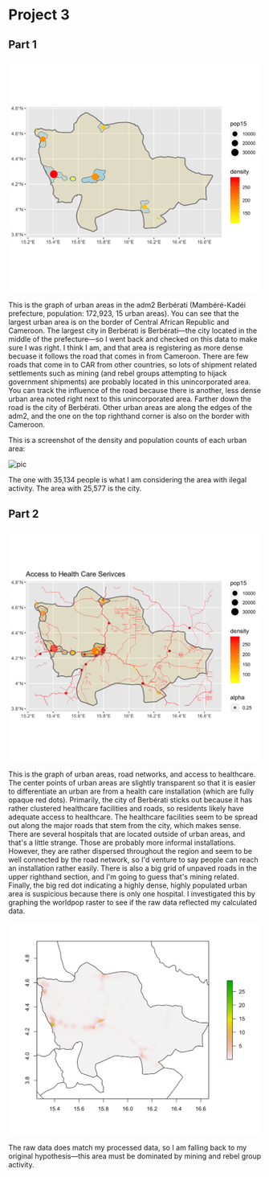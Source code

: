 # Project 3

## Part 1

![pic](density_center_points.png)

This is the graph of urban areas in the adm2 Berbérati (Mambéré-Kadéi prefecture, population: 172,923, 15 urban areas). You can see that the largest urban area is on the border of Central African Republic and Cameroon. The largest city in Berbérati is Berbérati—the city located in the middle of the prefecture—so I went back and checked on this data to make sure I was right. I think I am, and that area is registering as more dense becuase it follows the road that comes in from Cameroon. There are few roads that come in to CAR from other countries, so lots of shipment related settlements such as mining (and rebel groups attempting to hijack government shipments) are probably located in this unincorporated area. You can track the influence of the road because there is another, less dense urban area noted right next to this unincorporated area. Farther down the road is the city of Berbérati. Other urban areas are along the edges of the adm2, and the one on the top righthand corner is also on the border with Cameroon. 

This is a screenshot of the density and population counts of each urban area: 

![pic](density_df.png)

The one with 35,134 people is what I am considering the area with ilegal activity. The area with 25,577 is the city.

## Part 2

![pic](health_and_roads_caf.png)

This is the graph of urban areas, road networks, and access to healthcare. The center points of urban areas are slightly transparent so that it is easier to differentiate an urban are from a health care installation (which are fully opaque red dots). Primarily, the city of Berbérati sticks out because it has rather clustered healthcare facilities and roads, so residents likely have adequate access to healthcare. The healthcare facilities seem to be spread out along the major roads that stem from the city, which makes sense. There are several hospitals that are located outside of urban areas, and that's a little strange. Those are probably more informal installations. However, they are rather dispersed throughout the region and seem to be well connected by the road network, so I'd venture to say people can reach an installation rather easily. There is also a big grid of unpaved roads in the upper righthand section, and I'm going to guess that's mining related. Finally, the big red dot indicating a highly dense, highly populated urban area is suspicious because there is only one hospital. I investigated this by graphing the worldpop raster to see if the raw data reflected my calculated data. 

![pic](Berebati_checking.png)

The raw data does match my processed data, so I am falling back to my original hypothesis—this area must be dominated by mining and rebel group activity. 

 
